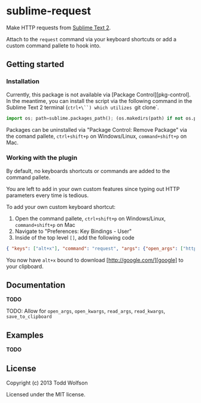 # sublime-request

Make HTTP requests from [Sublime Text 2][subl].

Attach to the `request` command via your keyboard shortcuts or add a custom command pallete to hook into.

[subl]: http://www.sublimetext.com/2

## Getting started
### Installation
Currently, this package is not available via [Package Control][pkg-control]. In the meantime, you can install the script via the following command in the Sublime Text 2 terminal (`ctrl+\``) which utilizes `git clone`.

```python
import os; path=sublime.packages_path(); (os.makedirs(path) if not os.path.exists(path) else None); window.run_command('exec', {'cmd': ['git', 'clone', 'https://github.com/twolfson/sublime-request', 'request'], 'working_dir': path})
```

Packages can be uninstalled via "Package Control: Remove Package" via the comand pallete, `ctrl+shift+p` on Windows/Linux, `command+shift+p` on Mac.

### Working with the plugin
By default, no keyboards shortcuts or commands are added to the command pallete.

You are left to add in your own custom features since typing out HTTP parameters every time is tedious.

To add your own custom keyboard shortcut:

1. Open the command pallete, `ctrl+shift+p` on Windows/Linux, `command+shift+p` on Mac
2. Navigate to "Preferences: Key Bindings - User"
3. Inside of the top level `[]`, add the following code

```json
{ "keys": ["alt+x"], "command": "request", "args": {"open_args": ["http://google.com/"], "save_to_clipboard": true} }
```

You now have `alt+x` bound to download [http://google.com/][google] to your clipboard.

[google]: https://www.google.com/

## Documentation
__TODO__

TODO: Allow for `open_args`, `open_kwargs`, `read_args`, `read_kwargs`, `save_to_clipboard`

## Examples
__TODO__

## License
Copyright (c) 2013 Todd Wolfson

Licensed under the MIT license.

